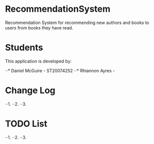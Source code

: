 # RecommendationSystem
Recommendation System for recommending new authors and books to users from books they have read.
# Students
This application is developed by:

⋅⋅* Daniel McGuire - ST20074252
⋅⋅* Rhiannon Ayres - 

# Change Log

⋅⋅1.
⋅⋅2.
⋅⋅3.

# TODO List

⋅⋅1.
⋅⋅2.
⋅⋅3.
